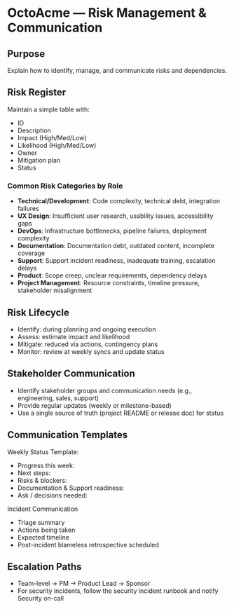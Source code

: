 # OctoAcme — Risk Management & Communication

## Purpose
Explain how to identify, manage, and communicate risks and dependencies.

## Risk Register
Maintain a simple table with:
- ID
- Description
- Impact (High/Med/Low)
- Likelihood (High/Med/Low)
- Owner
- Mitigation plan
- Status

### Common Risk Categories by Role
- **Technical/Development**: Code complexity, technical debt, integration failures
- **UX Design**: Insufficient user research, usability issues, accessibility gaps
- **DevOps**: Infrastructure bottlenecks, pipeline failures, deployment complexity
- **Documentation**: Documentation debt, outdated content, incomplete coverage
- **Support**: Support incident readiness, inadequate training, escalation delays
- **Product**: Scope creep, unclear requirements, dependency delays
- **Project Management**: Resource constraints, timeline pressure, stakeholder misalignment

## Risk Lifecycle
- Identify: during planning and ongoing execution
- Assess: estimate impact and likelihood
- Mitigate: reduced via actions, contingency plans
- Monitor: review at weekly syncs and update status

## Stakeholder Communication
- Identify stakeholder groups and communication needs (e.g., engineering, sales, support)
- Provide regular updates (weekly or milestone-based)
- Use a single source of truth (project README or release doc) for status

## Communication Templates
Weekly Status Template:
- Progress this week:
- Next steps:
- Risks & blockers:
- Documentation & Support readiness:
- Ask / decisions needed:

Incident Communication
- Triage summary
- Actions being taken
- Expected timeline
- Post-incident blameless retrospective scheduled

## Escalation Paths
- Team-level -> PM -> Product Lead -> Sponsor
- For security incidents, follow the security incident runbook and notify Security on-call
